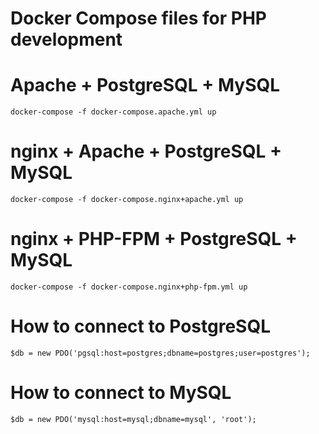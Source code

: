 # Docker Compose files for PHP development

# Apache + PostgreSQL + MySQL
    docker-compose -f docker-compose.apache.yml up

# nginx + Apache + PostgreSQL + MySQL
    docker-compose -f docker-compose.nginx+apache.yml up

# nginx + PHP-FPM + PostgreSQL + MySQL
    docker-compose -f docker-compose.nginx+php-fpm.yml up

# How to connect to PostgreSQL
    $db = new PDO('pgsql:host=postgres;dbname=postgres;user=postgres');

# How to connect to MySQL
    $db = new PDO('mysql:host=mysql;dbname=mysql', 'root');
